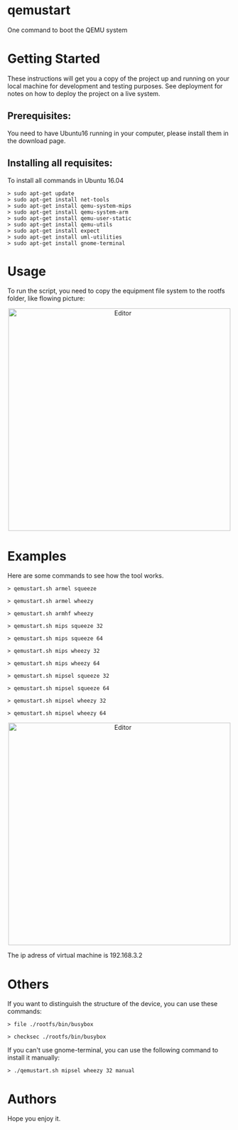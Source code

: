 # qemustart
One command to boot the QEMU system

# Getting Started

These instructions will get you a copy of the project up and running on your local machine for development and testing purposes. See deployment for notes on how to deploy the project on a live system.

## Prerequisites:

You need to have Ubuntu16 running in your computer, please install them in the download page.

## Installing all requisites:

To install all commands in Ubuntu 16.04 

```
> sudo apt-get update
> sudo apt-get install net-tools
> sudo apt-get install qemu-system-mips
> sudo apt-get install qemu-system-arm
> sudo apt-get install qemu-user-static
> sudo apt-get install qemu-utils
> sudo apt-get install expect
> sudo apt-get install uml-utilities
> sudo apt-get install gnome-terminal
```

# Usage

To run the script, you need to copy the equipment file system to the rootfs folder, like flowing picture:

<div align="center">
	<img src="./rootfs_pic.png" alt="Editor" width="500">
</div>

# Examples

Here are some commands to see how the tool works.

```
> qemustart.sh armel squeeze

> qemustart.sh armel wheezy
 
> qemustart.sh armhf wheezy

> qemustart.sh mips squeeze 32

> qemustart.sh mips squeeze 64

> qemustart.sh mips wheezy 32

> qemustart.sh mips wheezy 64

> qemustart.sh mipsel squeeze 32

> qemustart.sh mipsel squeeze 64

> qemustart.sh mipsel wheezy 32

> qemustart.sh mipsel wheezy 64
```

<div align="center">
	<img src="./runvm_pic.png" alt="Editor" width="500">
</div>

The ip adress of virtual machine is 192.168.3.2

# Others

If you want to distinguish the structure of the device, you can use these commands:

```
> file ./rootfs/bin/busybox

> checksec ./rootfs/bin/busybox
```

If you can't use gnome-terminal, you can use the following command to install it manually:

```
> ./qemustart.sh mipsel wheezy 32 manual
```



# Authors

Hope you enjoy it.

